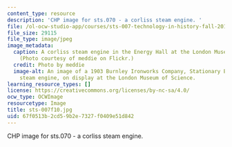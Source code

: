 ```yaml
---
content_type: resource
description: 'CHP image for sts.070 - a corliss steam engine. '
file: /ol-ocw-studio-app/courses/sts-007-technology-in-history-fall-2010/67f0513b2cd59b2e7327f0409e51d842_sts-007f10.jpg
file_size: 29115
file_type: image/jpeg
image_metadata:
  caption: A corliss steam engine in the Energy Hall at the London Museum of Science.
    (Photo courtesy of meddie on Flickr.)
  credit: Photo by meddie
  image-alt: An image of a 1903 Burnley Ironworks Company, Stationary Engine, a corliss
    steam engine, on display at the London Museum of Science.
learning_resource_types: []
license: https://creativecommons.org/licenses/by-nc-sa/4.0/
ocw_type: OCWImage
resourcetype: Image
title: sts-007f10.jpg
uid: 67f0513b-2cd5-9b2e-7327-f0409e51d842
---
```

CHP image for sts.070 - a corliss steam engine. 